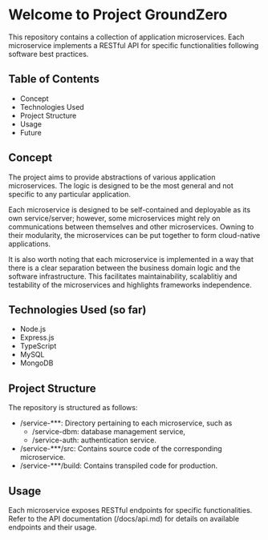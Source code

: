 # Welcome to Project GroundZero

This repository contains a collection of application microservices. Each microservice implements a RESTful API for specific functionalities following software best practices.

## Table of Contents

- Concept
- Technologies Used
- Project Structure
- Usage
- Future

## Concept

The project aims to provide abstractions of various application microservices. The logic is designed to be the most general and not specific to any particular application.

Each microservice is designed to be self-contained and deployable as its own service/server; however, some microservices might rely on communications between themselves and other microservices. Owning to their modularity, the microservices can be put together to form cloud-native applications.

It is also worth noting that each microservice is implemented in a way that there is a clear separation between the business domain logic and the software infrastructure. This facilitates maintainability, scalablitiy and testability of the microservices and highlights frameworks independence.

## Technologies Used (so far)

- Node.js
- Express.js
- TypeScript
- MySQL
- MongoDB

## Project Structure

The repository is structured as follows:

- /service-\*\*\*: Directory pertaining to each microservice, such as
  - /service-dbm: database management service,
  - /service-auth: authentication service.
- /service-\*\*\*/src: Contains source code of the corresponding microservice.
- /service-\*\*\*/build: Contains transpiled code for production.

## Usage

Each microservice exposes RESTful endpoints for specific functionalities. Refer to the API documentation (/docs/api.md) for details on available endpoints and their usage.
